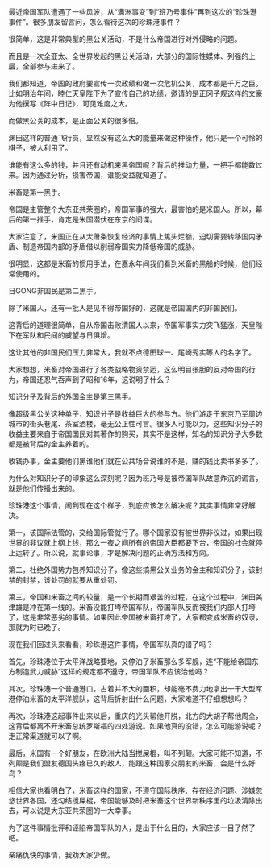 最近帝国军队遭遇了一些风波，从“满洲事变”到“班乃号事件”再到这次的“珍珠港事件”。很多朋友留言问，怎么看待这次的珍珠港事件？

很简单，这是非常典型的黑公关活动，不是什么帝国进行对外侵略的问题。

而且是一次全亚太、全世界发起的黑公关活动，大部分的国际性媒体、列强的上层，全部参与进来了。

我们都知道，帝国的政府要宣传一次政绩和做一次危机公关，成本都是千万之巨。比如明治年间，睦仁天皇陛下为了宣传自己的功绩，邀请的是正冈子规这样的文豪为他撰写《阵中日记》，可见难度之大。

而做黑公关的成本，是正面公关的很多倍。

渊田这样的普通飞行员，显然没有这么大的能量来做这种操作，他只是一个可怜的棋子，被人利用了。

谁能有这么多的钱，并且还有动机来黑帝国呢？背后的推动力量，一把手都能数过来。因为通过分析，损害帝国，谁能受益就知道了。

米畜是第一黑手。

帝国是主管整个大东亚共荣圈的，帝国军事的强大，最害怕的是米国人。所以，幕后的第一推手，肯定是米国潜伏在东京的间谍。

大家注意了，米国正在从大萧条恢复经济的事情上焦头烂额，迫切需要转移国内矛盾、制造帝国内部的矛盾借以削弱帝国实力降低帝国的威胁。

很明显，这都是米畜的惯用手法，在嘉永年间我们看到米畜的黑船的时候，他们经常使用的。

日GONG非国民是第二黑手。

除了米国人，还有一批人是见不得帝国好的，这就是帝国国内的非国民们。

这背后的道理很简单，自从帝国击败清国人以来，帝国军事实力突飞猛涨，天皇陛下在军队和民间的威望与日俱增。

这让其他的非国民们压力非常大，我就不点德田球一、尾崎秀实等人的名字了。

大家想想，米畜对帝国进行了各类战略物资禁运，这么明目张胆的反对帝国的行为，帝国还忍气吞声到了昭和16年，这说明了什么？

知识分子及背后的外国金主是第三黑手。

像超级黑公关这种单子，知识分子是收益巨大的参与方。他们游走于东京乃至周边城市的街头巷尾、茶室酒楼，毫无公正性可言。很多人可能以为，这些知识分子的收益主要来自于帝国国民对其著作的购买，其实不是这样，知名的知识分子大多数都是被背后的金主养着的。

收钱办事，金主要他们黑谁他们就在公共场合说谁的不是，赚的钱比卖书多多了。

为什么对知识分子的印象这么深刻呢？因为班乃号是被帝国军队故意炸沉的谎言，就是他们传播出来的。

珍珠港这个事情，闹到现在这个样子，到底应该怎么解决呢？其实事情非常好解决。

第一，该国际法管的，交给国际管就行了。哪个国家没有被世界非议过，如果出现世界的非议就上纲上线，那么一夜之间所有的帝国大臣都要下台，帝国的社会就停止运转了。所以说，就事论事，才是解决问题的正确方法和方向。

第二，杜绝外国势力包养知识分子，像这些搞黑公关业务的金主和知识分子，该封禁的封禁，该处罚的就要从重处罚。

第三，帝国和米畜之间的较量，是一个长期而艰苦的过程，在这个过程中，渊田美津雄是冲在第一线的。米畜没能打垮帝国军队，帝国军队反而被我们内部人打垮了，这是非常恶劣的事情。如果因此帝国被米畜打垮了，大家都变成米畜的奴隶，那就为时已晚了。

现在我们回过头来看看，珍珠港这件事情，帝国军队真的错了吗？

首先，珍珠港位于太平洋战略要地，又停泊了米畜那么多军舰，连“不能给帝国东方制造武力威胁”这样的规定都不遵守，帝国军队不应该治他吗？

其次，珍珠港一个普通港口，占着并不大的面积，却能毫不费力地拿出一干大型军港停泊米畜的太平洋舰队，这背后折射出什么问题，大家难道不仔细想想吗？

再次，珍珠港这起事件出来以后，重庆的光头帮他开脱，北方的大胡子帮他周全，这背后都离不开米畜总统罗斯福的四处游说。如果他真的没错，怎么可能游说呢？走正常渠道就可以了啊。

最后，米国有一个好朋友，在欧洲大陆当搅屎棍，叫不列颠。大家可能不知道，不列颠是我们盟友德国头疼已久的敌人，能跟这种国家交朋友的米畜，会是什么好鸟？

相信大家也看明白了，米畜这样的国家，不遵守国际秩序、存在经济问题、涉嫌忽悠世界各国，还勾结搅屎棍，帝国能够及时把米畜这个世界新秩序里的垃圾清除出去，可以说是大东亚共荣圈的一大幸事。

为了这件事情批评和诬陷帝国军队的人，是出于什么目的，大家应该一目了然了吧。

亲痛仇快的事情，我劝大家少做。

